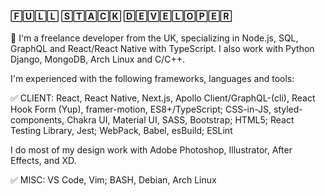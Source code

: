 #### 🄵🅄🄻🄻 🅂🅃🄰🄲🄺 🄳🄴🅅🄴🄻🄾🄿🄴🅁

🚀 I'm a freelance developer from the UK, specializing in Node.js, SQL, GraphQL and React/React Native with TypeScript. I also work with Python Django, MongoDB, Arch Linux and C/C++.

I'm experienced with the following frameworks, languages and tools:

✅ CLIENT: React, React Native, Next.js, Apollo Client/GraphQL-(cli), React Hook Form (Yup), framer-motion, ES8+/TypeScript; CSS-in-JS, styled-components, Chakra UI, Material UI, SASS, Bootstrap; HTML5; React Testing Library, Jest; WebPack, Babel, esBuild; ESLint

I do most of my design work with Adobe Photoshop, Illustrator, After Effects, and XD.

✅ MISC: VS Code, Vim; BASH, Debian, Arch Linux 
<!--
**pau1tuck/pau1tuck** is a ✨ _special_ ✨ repository because its `README.md` (this file) appears on your GitHub profile.

Here are some ideas to get you started:

- 🔭 I’m currently working on ...
- 🌱 I’m currently learning ...
- 👯 I’m looking to collaborate on ...
- 🤔 I’m looking for help with ...
- 💬 Ask me about ...
- 📫 How to reach me: ...
- 😄 Pronouns: ...
- ⚡ Fun fact: ...
-->
